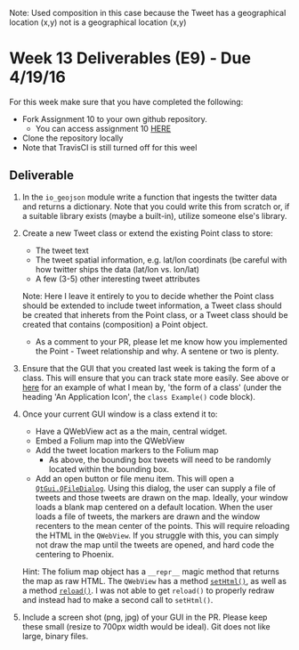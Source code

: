 Note: Used composition in this case because the Tweet has a geographical location (x,y) not is a geographical location (x,y)




# Week 13 Deliverables (E9) - Due 4/19/16
For this week make sure that you have completed the following:
* Fork Assignment 10 to your own github repository.
    * You can access assignment 10 [HERE](https://github.com/Geospatial-Python/assignment_10)
* Clone the repository locally
* Note that TravisCI is still turned off for this weel

## Deliverable
1. In the `io_geojson` module write a function that ingests the twitter data and returns a dictionary.  Note that you could write this from scratch or, if a suitable library exists (maybe a built-in), utilize someone else's library.
1. Create a new Tweet class or extend the existing Point class to store:
    * The tweet text
    * The tweet spatial information, e.g. lat/lon coordinats (be careful with how twitter ships the data (lat/lon vs. lon/lat)
    * A few (3-5) other interesting tweet attributes
    
    Note: Here I leave it entirely to you to decide whether the Point class should be extended to include tweet information, a Tweet class should be created that inherets from the Point class, or a Tweet class should be created that contains (composition) a Point object.
    * As a comment to your PR, please let me know how you implemented the Point - Tweet relationship and why.  A sentene or two is plenty.
1. Ensure that the GUI that you created last week is taking the form of a class.  This will ensure that you can track state more easily.  See above or [here](http://zetcode.com/gui/pyqt4/firstprograms/) for an example of what I mean by, 'the form of a class' (under the heading 'An Application Icon', the `class Example()` code block).
1. Once your current GUI window is a class extend it to:
    * Have a QWebView act as a the main, central widget.
    * Embed a Folium map into the QWebView
    * Add the tweet location markers to the Folium map
        * As above, the bounding box tweets will need to be randomly located within the bounding box.
    * Add an open button or file menu item.  This will open a [`QtGui.QFileDialog`](http://zetcode.com/gui/pyqt4/dialogs/).  Using this dialog, the user can supply a file of tweets and those tweets are drawn on the map.  Ideally, your window loads a blank map centered on a default location.  When the user loads a file of tweets, the markers are drawn and the window recenters to the mean center of the points.  This will require reloading the HTML in the `QWebView`.  If you struggle with this, you can simply not draw the map until the tweets are opened, and hard code the centering to Phoenix.
    
    Hint: The folium map object has a `__repr__` magic method that returns the map as raw HTML.  The `QWebView` has a method [`setHtml()`](http://pythoncentral.io/pyside-pyqt-tutorial-qwebview/), as well as a method [`reload()`](http://pyqt.sourceforge.net/Docs/PyQt4/qwebview.html#reload).  I was not able to get `reload()` to properly redraw and instead had to make a second call to `setHtml()`.
1. Include a screen shot (png, jpg) of your GUI in the PR.  Please keep these small (resize to 700px width would be ideal).  Git does not like large, binary files.
